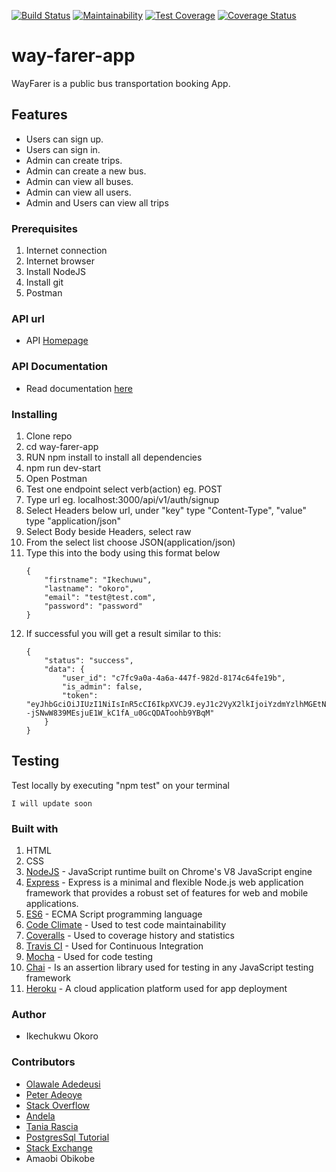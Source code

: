[![Build Status](https://travis-ci.org/ikeshegs/way-farer-app.svg?branch=develop)](https://travis-ci.org/ikeshegs/way-farer-app)
[![Maintainability](https://api.codeclimate.com/v1/badges/4abc89c9126b138e8835/maintainability)](https://codeclimate.com/github/ikeshegs/way-farer-app/maintainability)
[![Test Coverage](https://api.codeclimate.com/v1/badges/4abc89c9126b138e8835/test_coverage)](https://codeclimate.com/github/ikeshegs/way-farer-app/test_coverage)
[![Coverage Status](https://coveralls.io/repos/github/ikeshegs/way-farer-app/badge.svg?branch=develop)](https://coveralls.io/github/ikeshegs/way-farer-app?branch=develop)

# way-farer-app
WayFarer is a public bus transportation booking App.

## Features
- Users can sign up.
- Users can sign in.
- Admin can create trips.
- Admin can create a new bus.
- Admin can view all buses.
- Admin can view all users.
- Admin and Users can view all trips

### Prerequisites
1. Internet connection
2. Internet browser
3. Install NodeJS
4. Install git
5. Postman

### API url
- API [Homepage](my-way-farer-app.herokuapp.com/)

### API Documentation
- Read documentation [here](my-way-farer-app.herokuapp.com/docs)

### Installing
1. Clone repo
2. cd way-farer-app
3. RUN npm install to install all dependencies
4. npm run dev-start
5. Open Postman
6. Test one endpoint select verb(action) eg. POST
7. Type url eg. localhost:3000/api/v1/auth/signup
8. Select Headers below url, under "key" type "Content-Type", "value" type "application/json"
9. Select Body beside Headers, select raw
10. From the select list choose JSON(application/json)
11. Type this into the body using this format below
    ```
    {
        "firstname": "Ikechuwu",
        "lastname": "okoro",
        "email": "test@test.com",
        "password": "password"
    }

    ```
12. If successful you will get a result similar to this:
    ```
    {
        "status": "success",
        "data": {
            "user_id": "c7fc9a0a-4a6a-447f-982d-8174c64fe19b",
            "is_admin": false,
            "token": "eyJhbGciOiJIUzI1NiIsInR5cCI6IkpXVCJ9.eyJ1c2VyX2lkIjoiYzdmYzlhMGEtNGE2YS00NDdmLTk4MmQtODE3NGM2NGZlMTliIiwiZmlyc3RfbmFtZSI6IktpbmRuZXNzIiwibGFzdF9uYW1lIjoiT3Nhcm8iLCJlbWFpbCI6ImtpbmRuZXNzQHRlc3QuY29tIiwicGFzc3dvcmQiOiIkMmIkMTAkYXRJVDAvVkR3aWZiNFZRUWNsL0hJT0JsaDgwbTRSb0JaT3ZTUDVzanRQMTg4b0lzYVJlRWUiLCJpc19hZG1pbiI6ZmFsc2UsImlhdCI6MTU2MjgwMDU3NiwiZXhwIjoxNTYyODA0MTc2fQ.s--jSNwW839MEsjuE1W_kC1fA_u0GcQDAToohb9YBqM"
        }
    }
    ```

## Testing
Test locally by executing "npm test" on your terminal

```
I will update soon
```
### Built with 
1. HTML
2. CSS
3. [NodeJS](https://nodejs.org/en/) - JavaScript runtime built on Chrome's V8 JavaScript engine
4. [Express](https://expressjs.com/) - Express is a minimal and flexible Node.js web application framework that provides a robust set of features for web and mobile applications.
5. [ES6](http://es6-features.org/) - ECMA Script programming language
6. [Code Climate](https://codeclimate.com/) - Used to test code maintainability
7. [Coveralls](https://coveralls.io/) - Used to coverage history and statistics
8. [Travis CI](https://travis-ci.org/) - Used for Continuous Integration
9. [Mocha](https://mochajs.org/) - Used for code testing
10. [Chai](https://www.chaijs.com/) - Is an assertion library used for testing in any JavaScript testing framework
11. [Heroku](https://www.heroku.com/) - A cloud application platform used for app deployment

### Author 
* Ikechukwu Okoro
  
### Contributors
* [Olawale Adedeusi](https://www.codementor.io/olawalealadeusi896/building-a-simple-api-with-nodejs-expressjs-and-postgresql-db-masuu56t7)
* [Peter Adeoye](https://medium.com/the-andela-way/splitting-your-swagger-spec-into-multiple-files-in-a-node-project-2019575b0ced)
* [Stack Overflow](https://stackoverflow.com)
* [Andela](https://github.com/andela/bestpractices)
* [Tania Rascia](https://blog.logrocket.com/setting-up-a-restful-api-with-node-js-and-postgresql-d96d6fc892d8/)
* [PostgresSql Tutorial](http://www.postgresqltutorial.com/postgresql-primary-key/)
* [Stack Exchange](https://dba.stackexchange.com/questions/65289/multiple-primary-keys-in-postgresql)
* Amaobi Obikobe